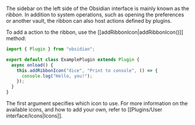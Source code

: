 The sidebar on the left side of the Obsidian interface is mainly known as the _ribbon_. In addition to system operations, such as opening the preferences or another vault, the ribbon can also host actions defined by plugins.

To add a action to the ribbon, use the [[addRibbonIcon|addRibbonIcon()]] method:

```ts
import { Plugin } from "obsidian";

export default class ExamplePlugin extends Plugin {
  async onload() {
    this.addRibbonIcon("dice", "Print to console", () => {
      console.log("Hello, you!");
    });
  }
}
```

The first argument specifies which icon to use. For more information on the available icons, and how to add your own, refer to [[Plugins/User interface/Icons|Icons]].
